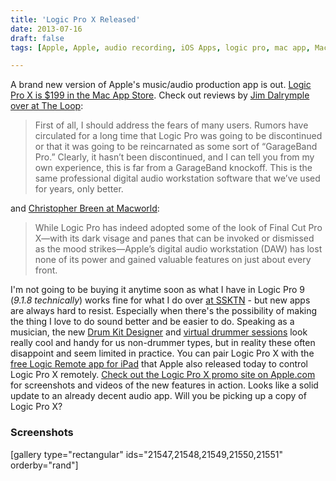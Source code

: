 ```yaml
---
title: 'Logic Pro X Released'
date: 2013-07-16
draft: false
tags: [Apple, Apple, audio recording, iOS Apps, logic pro, mac app, Mac Apps, Music, music production, Podcasting, podcasting]

---
```


A brand new version of Apple's music/audio production app is out. [Logic Pro X is $199 in the Mac App Store](http://target.georiot.com/Proxy.ashx?tsid=528&GR_URL=https%253A%252F%252Fitunes.apple.com%252Fus%252Fapp%252Flogic-pro-x%252Fid634148309%253Fmt%253D12%2526uo%253D4%2526partnerId%253D30). Check out reviews by [Jim Dalrymple over at The Loop](http://www.loopinsight.com/2013/07/16/review-logic-pro-x/):

> First of all, I should address the fears of many users. Rumors have circulated for a long time that Logic Pro was going to be discontinued or that it was going to be reincarnated as some sort of “GarageBand Pro.” Clearly, it hasn’t been discontinued, and I can tell you from my own experience, this is far from a GarageBand knockoff. This is the same professional digital audio workstation software that we’ve used for years, only better.

and [Christopher Breen at Macworld](http://www.macworld.com/article/2044283/logic-pro-x-loses-none-of-its-power-gains-great-new-features.html):

> While Logic Pro has indeed adopted some of the look of Final Cut Pro X—with its dark visage and panes that can be invoked or dismissed as the mood strikes—Apple’s digital audio workstation (DAW) has lost none of its power and gained valuable features on just about every front.

I'm not going to be buying it anytime soon as what I have in Logic Pro 9 (_9.1.8 technically_) works fine for what I do over [at SSKTN](http://ssktn.com) - but new apps are always hard to resist. Especially when there's the possibility of making the thing I love to do sound better and be easier to do. Speaking as a musician, the new [Drum Kit Designer](http://www.apple.com/logic-pro/plugins-and-sounds/#beats) and [virtual drummer sessions](http://www.apple.com/logic-pro/whats-new/#sounds) look really cool and handy for us non-drummer types, but in reality these often disappoint and seem limited in practice. You can pair Logic Pro X with the [free Logic Remote app for iPad](http://target.georiot.com/Proxy.ashx?tsid=528&GR_URL=https%253A%252F%252Fitunes.apple.com%252Fus%252Fapp%252Flogic-remote%252Fid638394624%253Fmt%253D8%2526uo%253D4%2526partnerId%253D30) that Apple also released today to control Logic Pro X remotely. [Check out the Logic Pro X promo site on Apple.com](http://www.apple.com/logic-pro/) for screenshots and videos of the new features in action. Looks like a solid update to an already decent audio app. Will you be picking up a copy of Logic Pro X?[](http://target.georiot.com/Proxy.ashx?tsid=528&GR_URL=https%253A%252F%252Fitunes.apple.com%252Fus%252Fapp%252Flogic-pro-x%252Fid634148309%253Fmt%253D12%2526uo%253D4%2526partnerId%253D30)

### Screenshots

\[gallery type="rectangular" ids="21547,21548,21549,21550,21551" orderby="rand"\]